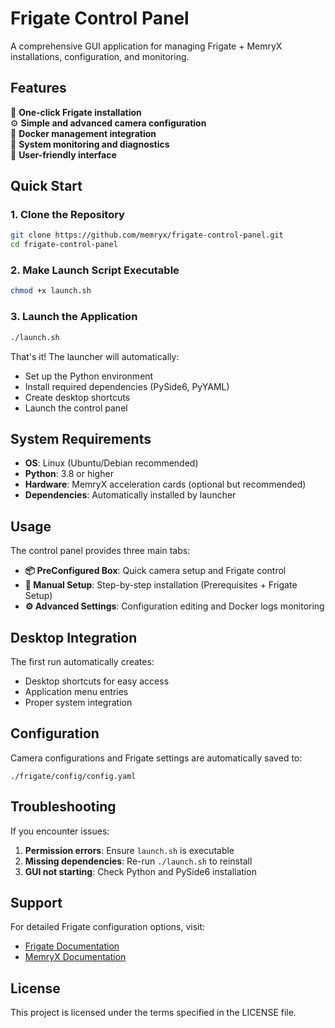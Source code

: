 # Frigate Control Panel

A comprehensive GUI application for managing Frigate + MemryX installations, configuration, and monitoring.

## Features

🚀 **One-click Frigate installation**  
⚙️ **Simple and advanced camera configuration**  
🐳 **Docker management integration**  
🔧 **System monitoring and diagnostics**  
📱 **User-friendly interface**  

## Quick Start

### 1. Clone the Repository
```bash
git clone https://github.com/memryx/frigate-control-panel.git
cd frigate-control-panel
```

### 2. Make Launch Script Executable
```bash
chmod +x launch.sh
```

### 3. Launch the Application
```bash
./launch.sh
```

That's it! The launcher will automatically:
- Set up the Python environment
- Install required dependencies (PySide6, PyYAML)
- Create desktop shortcuts
- Launch the control panel

## System Requirements

- **OS**: Linux (Ubuntu/Debian recommended)
- **Python**: 3.8 or higher
- **Hardware**: MemryX acceleration cards (optional but recommended)
- **Dependencies**: Automatically installed by launcher

## Usage

The control panel provides three main tabs:

- **📦 PreConfigured Box**: Quick camera setup and Frigate control
- **🔧 Manual Setup**: Step-by-step installation (Prerequisites + Frigate Setup)
- **⚙️ Advanced Settings**: Configuration editing and Docker logs monitoring

## Desktop Integration

The first run automatically creates:
- Desktop shortcuts for easy access
- Application menu entries
- Proper system integration

## Configuration

Camera configurations and Frigate settings are automatically saved to:
```
./frigate/config/config.yaml
```

## Troubleshooting

If you encounter issues:

1. **Permission errors**: Ensure `launch.sh` is executable
2. **Missing dependencies**: Re-run `./launch.sh` to reinstall
3. **GUI not starting**: Check Python and PySide6 installation

## Support

For detailed Frigate configuration options, visit:
- [Frigate Documentation](https://docs.frigate.video/)
- [MemryX Documentation](https://developer.memryx.com/)

## License

This project is licensed under the terms specified in the LICENSE file.